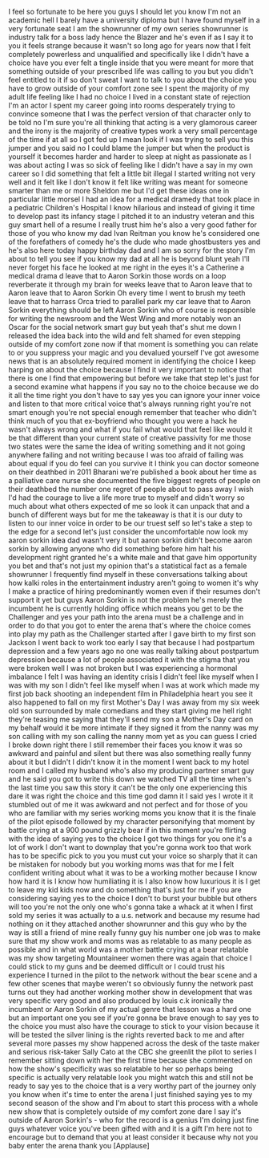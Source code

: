 
I feel so fortunate to be here you guys
I should let you know I&#39;m not an
academic hell I barely have a university
diploma but I have found myself in a
very fortunate seat
I am the showrunner of my own series
showrunner is industry talk for a boss
lady hence the Blazer and he&#39;s even if
as I say it to you it feels strange
because it wasn&#39;t so long ago for years
now that I felt completely powerless and
unqualified and specifically like I
didn&#39;t have a choice have you ever felt
a tingle inside that you were meant for
more that something outside of your
prescribed life was calling to you but
you didn&#39;t feel entitled to it if so
don&#39;t sweat I want to talk to you about
the choice you have to grow outside of
your comfort zone see I spent the
majority of my adult life feeling like I
had no choice I lived in a constant
state of rejection I&#39;m an actor I spent
my career going into rooms desperately
trying to convince someone that I was
the perfect version of that character
only to be told no I&#39;m sure you&#39;re all
thinking that acting is a very glamorous
career and the irony is the majority of
creative types work a very small
percentage of the time if at all so I
got fed up I mean look if I was trying
to sell you this jumper and you said no
I could blame the jumper but when the
product is yourself it becomes harder
and harder to sleep at night as
passionate as I was about acting I was
so sick of feeling like I didn&#39;t have a
say in my own career so I did something
that felt a little bit illegal I started
writing not very well and it felt like I
don&#39;t know it felt like writing was
meant for someone smarter than me or
more
Sheldon me but I&#39;d get these ideas one
in particular little morsel I had an
idea for a medical dramedy that took
place in a pediatric Children&#39;s Hospital
I know hilarious and instead of giving
it time to develop past its infancy
stage I pitched it to an industry
veteran and this guy smart hell of a
resume I really trust him he&#39;s also a
very good father
for those of you who know my dad Ivan
Reitman you know he&#39;s considered one of
the forefathers of comedy he&#39;s the dude
who made ghostbusters yes and he&#39;s also
here today happy birthday dad
and I am so sorry for the story I&#39;m
about to tell you see if you know my dad
at all he is beyond blunt yeah I&#39;ll
never forget his face he looked at me
right in the eyes it&#39;s a Catherine a
medical drama d leave that to Aaron
Sorkin those words on a loop reverberate
it through my brain for weeks leave that
to Aaron leave that to Aaron leave that
to Aaron Sorkin Oh every time I went to
brush my teeth leave that to harrass
Orca tried to parallel park my car leave
that to Aaron Sorkin everything should
be left Aaron Sorkin who of course is
responsible for writing the newsroom and
the West Wing and more notably won an
Oscar for the social network smart guy
but yeah that&#39;s shut me down I released
the idea back into the wild and felt
shamed for even stepping outside of my
comfort zone now if that moment is
something you can relate to or you
suppress your magic and you devalued
yourself I&#39;ve got awesome news that is
an absolutely required moment in
identifying the choice I keep harping on
about the choice because I find it very
important to notice that there is one I
find that empowering but before we take
that step let&#39;s just for a second
examine what happens if you say no to
the choice because we do it all the time
right you don&#39;t have to say yes you can
ignore your inner voice and listen to
that more critical voice that&#39;s always
running right you&#39;re not smart enough
you&#39;re not special enough remember that
teacher who didn&#39;t think much of you
that ex-boyfriend who thought you were a
hack he wasn&#39;t always wrong and what if
you fail what would that feel like would
it be that different than your current
state of creative passivity for me those
two states were the same the idea of
writing something and it not going
anywhere failing and not writing because
I was too afraid of failing was about
equal
if you do feel can you survive it I
think you can doctor someone on their
deathbed in 2011 Bharani we&#39;re published
a book about her time as a palliative
care nurse she documented the five
biggest regrets of people on their
deathbed the number one regret of people
about to pass away I wish I&#39;d had the
courage to live a life more true to
myself and didn&#39;t worry so much about
what others expected of me so look it
can unpack that and a bunch of different
ways but for me the takeaway is that it
is our duty to listen to our inner voice
in order to be our truest self so let&#39;s
take a step to the edge for a second
let&#39;s just consider the uncomfortable
now look my aaron sorkin idea dad wasn&#39;t
very it but aaron sorkin didn&#39;t become
aaron sorkin by allowing anyone who did
something before him halt his
development right granted he&#39;s a white
male and that gave him opportunity you
bet and that&#39;s not just my opinion
that&#39;s a statistical fact as a female
showrunner I frequently find myself in
these conversations talking about how
kalki roles in the entertainment
industry aren&#39;t going to women it&#39;s why
I make a practice of hiring
predominantly women even if their
resumes don&#39;t support it yet but guys
Aaron Sorkin is not the problem he&#39;s
merely the incumbent he is currently
holding office which means you get to be
the Challenger and yes your path into
the arena must be a challenge and in
order to do that you got to enter the
arena that&#39;s where the choice comes into
play my path as the Challenger started
after I gave birth to my first son
Jackson I went back to work too early I
say that because I had postpartum
depression and a few years ago no one
was really talking about postpartum
depression because a lot of people
associated it with the stigma that you
were broken well I was not broken but I
was experiencing a hormonal imbalance I
felt
I was having an identity crisis I didn&#39;t
feel like myself when I was with my son
I didn&#39;t feel like myself when I was at
work which made my first job back
shooting an independent film in
Philadelphia heart you see it also
happened to fall on my first Mother&#39;s
Day I was away from my six week old son
surrounded by male comedians and they
start giving me hell right they&#39;re
teasing me saying that they&#39;ll send my
son a Mother&#39;s Day card on my behalf
would it be more intimate if they signed
it from the nanny was my son calling
with my son calling the nanny mom yet as
you can guess I cried I broke down right
there
I still remember their faces you know it
was so awkward and painful and silent
but there was also something really
funny about it but I didn&#39;t I didn&#39;t
know it in the moment I went back to my
hotel room and I called my husband who&#39;s
also my producing partner smart guy and
he said you got to write this down we
watched TV all the time when&#39;s the last
time you saw this story it can&#39;t be the
only one experiencing this dare it was
right the choice and this time god damn
it I said yes I wrote it it stumbled out
of me it was awkward and not perfect and
for those of you who are familiar with
my series working moms you know that it
is the finale of the pilot episode
followed by my character personifying
that moment by battle crying at a 900
pound grizzly bear if in this moment
you&#39;re flirting with the idea of saying
yes to the choice I got two things for
you one it&#39;s a lot of work I don&#39;t want
to downplay that you&#39;re gonna work too
that work has to be specific
pick to you you must cut your voice so
sharply that it can be mistaken for
nobody but you working moms was that for
me I felt confident writing about what
it was to be a working mother because I
know how hard it is I know how
humiliating it is I also know how
luxurious it is I get to leave my kid
kids now and do something that&#39;s just
for me if you are considering saying yes
to the choice I don&#39;t to burst your
bubble but others will too you&#39;re not
the only one who&#39;s gonna take a whack at
it when I first sold my series it was
actually to a u.s. network and because
my resume had nothing on it they
attached another showrunner and this guy
who by the way is still a friend of mine
really funny guy his number one job was
to make sure that my show work and moms
was as relatable to as many people as
possible and in what world was a mother
battle crying at a bear relatable was my
show targeting Mountaineer women there
was again that choice I could stick to
my guns and be deemed difficult or I
could trust his experience I turned in
the pilot to the network without the
bear scene and a few other scenes that
maybe weren&#39;t so obviously funny the
network past turns out they had another
working mother show in development that
was very specific very good and also
produced by louis c.k ironically the
incumbent or Aaron Sorkin of my actual
genre that lesson was a hard one but an
important one you see if you&#39;re gonna be
brave enough to say yes to the choice
you must also have the courage to stick
to your vision because it will be tested
the silver lining is the rights reverted
back to me and after several more passes
my show happened across the desk of the
taste maker and serious risk-taker Sally
Cato at the CBC
she greenlit the pilot to series I
remember sitting down with her the first
time because she commented on how the
show&#39;s specificity was so relatable to
her so perhaps being specific is
actually very relatable look you might
watch this and still not be ready to say
yes to the choice that is a very worthy
part of the journey only you know when
it&#39;s time to enter the arena
I just finished saying yes to my second
season of the show and I&#39;m about to
start this process with a whole new show
that is completely outside of my comfort
zone dare I say it&#39;s outside of Aaron
Sorkin&#39;s - who for the record is a
genius I&#39;m doing just fine guys whatever
voice you&#39;ve been gifted with and it is
a gift I&#39;m here not to encourage but to
demand that you at least consider it
because why not you baby enter the arena
thank you
[Applause]
